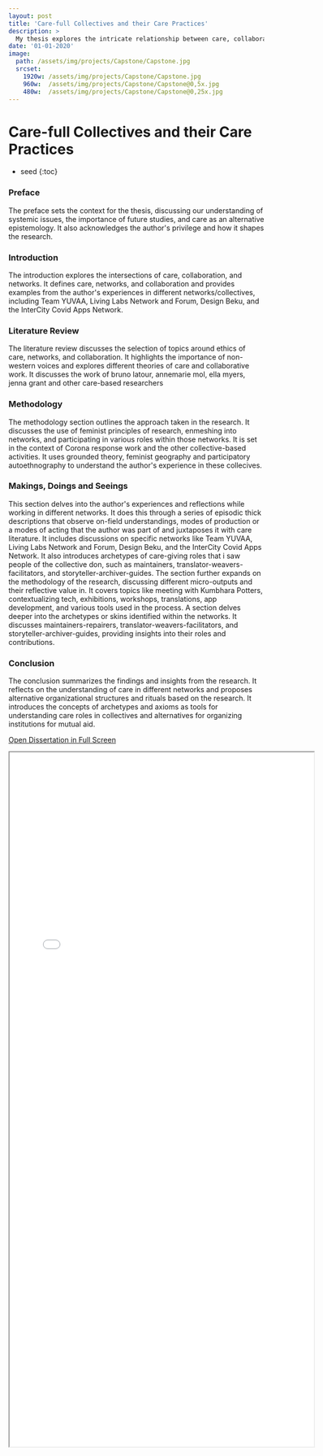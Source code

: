 ```yaml
---
layout: post
title: 'Care-full Collectives and their Care Practices'
description: >
  My thesis explores the intricate relationship between care, collaboration, and networks within various collectives, delving into my experiences in Team YUVAA, Living Labs Network and Forum, Design Beku, and the InterCity Covid Apps Network. Through thick descriptions and reflective analysis, it observes diverse care-giving roles and proposes alternative organizational structures rooted in mutual aid principles.
date: '01-01-2020'
image: 
  path: /assets/img/projects/Capstone/Capstone.jpg
  srcset: 
    1920w: /assets/img/projects/Capstone/Capstone.jpg
    960w:  /assets/img/projects/Capstone/Capstone@0,5x.jpg
    480w:  /assets/img/projects/Capstone/Capstone@0,25x.jpg
---
```


# Care-full Collectives and their Care Practices

* seed
{:toc}
### Preface

The preface sets the context for the thesis, discussing our understanding of systemic issues, the importance of future studies, and care as an alternative epistemology. It also acknowledges the author's privilege and how it shapes the research.

### Introduction

The introduction explores the intersections of care, collaboration, and networks. It defines care, networks, and collaboration and provides examples from the author's experiences in different networks/collectives, including Team YUVAA, Living Labs Network and Forum, Design Beku, and the InterCity Covid Apps Network.

### Literature Review

The literature review discusses the selection of topics around ethics of care, networks, and collaboration. It highlights the importance of non-western voices and explores different theories of care and collaborative work. It discusses the work of bruno latour, annemarie mol, ella myers, jenna grant and other care-based researchers

### Methodology

The methodology section outlines the approach taken in the research. It discusses the use of feminist principles of research, enmeshing into networks, and participating in various roles within those networks. It is set in the context of Corona response work and the other collective-based activities. It uses grounded theory, feminist geography and participatory autoethnography to understand the author's experience in these collecives.

### Makings, Doings and Seeings

This section delves into the author's experiences and reflections while working in different networks. It does this through a series of episodic thick descriptions that observe on-field understandings, modes of production or a modes of acting that the author was part of and juxtaposes it with care literature. It includes discussions on specific networks like Team YUVAA, Living Labs Network and Forum, Design Beku, and the InterCity Covid Apps Network. It also introduces archetypes of care-giving roles that i saw people of the collective don, such as maintainers, translator-weavers-facilitators, and storyteller-archiver-guides.
The section further expands on the methodology of the research, discussing different micro-outputs and their reflective value in. It covers topics like meeting with Kumbhara Potters, contextualizing tech, exhibitions, workshops, translations, app development, and various tools used in the process. A section delves deeper into the archetypes or skins identified within the networks. It discusses maintainers-repairers, translator-weavers-facilitators, and storyteller-archiver-guides, providing insights into their roles and contributions.

### Conclusion

The conclusion summarizes the findings and insights from the research. It reflects on the understanding of care in different networks and proposes alternative organizational structures and rituals based on the research. It introduces the concepts of archetypes and axioms as tools for understanding care roles in collectives and alternatives for organizing institutions for mutual aid.

<a href="/web/viewer.html?file=%2Fassets%2FThesisfinal.pdf">Open Dissertation in Full Screen</a>

<iframe  id="pdf-js-viewer" src="/web/viewer.html?file=%2Fassets%2FThesisfinal.pdf"  frameborder="100" width="600" height="1366" title="webviewer" enable-annotation ></iframe>



